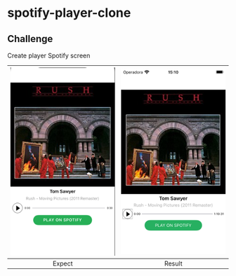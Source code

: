 # spotify-player-clone

## Challenge
Create player Spotify screen

|<img src="./Public/challenge.png" width="250">|<img src="./Public/result.png" width="250">|
|:---:|:---:|
|Expect| Result|
